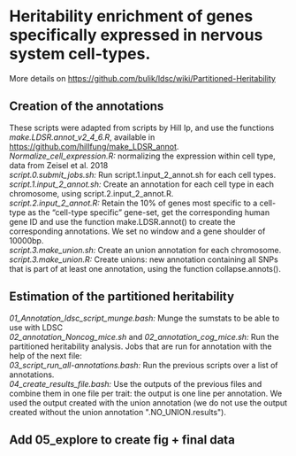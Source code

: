 # Heritability enrichment of genes specifically expressed in nervous system cell-types. 
More details on https://github.com/bulik/ldsc/wiki/Partitioned-Heritability

## Creation of the annotations 
These scripts were adapted from scripts by Hill Ip, and use the functions *make.LDSR.annot_v2_4_6.R*, available in https://github.com/hillfung/make_LDSR_annot. \
*Normalize_cell_expression.R:* normalizing the expression within cell type, data from Zeisel et al. 2018 \
*script.0.submit_jobs.sh:*  Run script.1.input_2_annot.sh for each cell types. \
*script.1.input_2_annot.sh:* Create an annotation for each cell type in each chromosome, using script.2.input_2_annot.R.\
*script.2.input_2_annot.R:*  Retain the 10% of genes most specific to a cell-type as the “cell-type specific” gene-set, get the corresponding human gene ID and use the function make.LDSR.annot() to create the corresponding annotations. We set no window and a gene shoulder of 10000bp.  \
*script.3.make_union.sh:* Create an union annotation for each chromosome. \
*script.3.make_union.R:* Create unions: new annotation containing all SNPs that is part of at least one annotation, using the function collapse.annots().


## Estimation of the partitioned heritability

*01_Annotation_ldsc_script_munge.bash:* Munge the sumstats to be able to use with LDSC \
*02_annotation_Noncog_mice.sh* and *02_annotation_cog_mice.sh:* Run the partitioned heritability analysis. Jobs that are run for annotation with the help of the next file:\
*03_script_run_all-annotations.bash:* Run the previous scripts over a list of annotations. \
*04_create_results_file.bash:* Use the outputs of the previous files and combine them in one file per trait: the output is one line per annotation. We used the output created with the union annotation (we do not use the output created without the union annotation ".NO_UNION.results"). 



## Add 05_explore to create fig + final data
